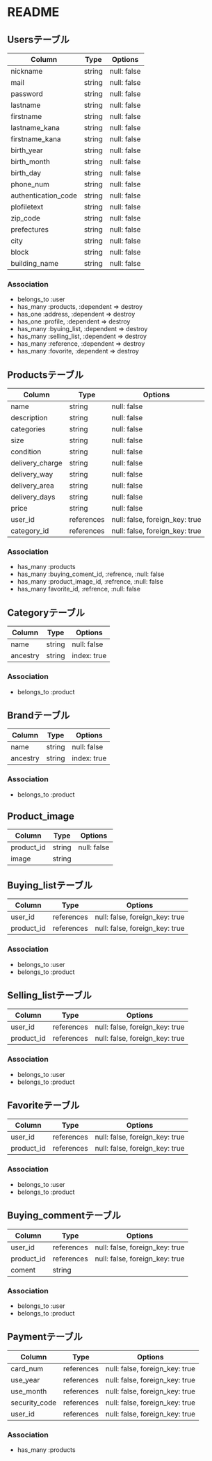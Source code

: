 # README

## Usersテーブル

|Column|Type|Options|
|------|----|-------|
|nickname|string|null: false|
|mail|string|null: false|
|password|string|null: false|
|lastname|string|null: false|
|firstname|string|null: false|
|lastname_kana|string|null: false|
|firstname_kana|string|null: false|
|birth_year|string|null: false|
|birth_month|string|null: false|
|birth_day|string|null: false|
|phone_num|string|null: false|
|authentication_code|string|null: false|
|plofiletext|string|null: false|
|zip_code|string|null: false|
|prefectures|string|null: false|
|city|string|null: false|
|block|string|null: false|
|building_name|string|null: false|
### Association
- belongs_to :user
- has_many :products, :dependent => destroy
- has_one :address, :dependent => destroy
- has_one :profile, :dependent => destroy
- has_many :byuing_list, :dependent => destroy
- has_many :selling_list, :dependent => destroy
- has_many :reference, :dependent => destroy
- has_many :fovorite, :dependent => destroy




## Productsテーブル
|Column|Type|Options|
|------|----|-------|
|name|string|null: false|
|description|string|null: false|
|categories|string|null: false|
|size|string|null: false|
|condition|string|null: false|
|delivery_charge|string|null: false|
|delivery_way|string|null: false|
|delivery_area|string|null: false|
|delivery_days|string|null: false|
|price|string|null: false|
|user_id|references|null: false, foreign_key: true|
|category_id|references|null: false, foreign_key: true|
### Association
- has_many :products
- has_many :buying_coment_id, :refrence, :null: false
- has_many :product_image_id, :refrence, :null: false
- has_many favorite_id, :refrence, :null: false


## Categoryテーブル
|Column|Type|Options|
|------|----|-------|
|name|string|null: false|
|ancestry|string|index: true|
### Association
- belongs_to :product

## Brandテーブル
|Column|Type|Options|
|------|----|-------|
|name|string|null: false|
|ancestry|string|index: true|
### Association
- belongs_to :product

## Product_image
|Column|Type|Options|
|------|----|-------|
|product_id|string|null: false|
|image|string|


## Buying_listテーブル
|Column|Type|Options|
|------|----|-------|
|user_id|references|null: false, foreign_key: true|
|product_id|references|null: false, foreign_key: true|
### Association
- belongs_to :user
- belongs_to :product

## Selling_listテーブル
|Column|Type|Options|
|------|----|-------|
|user_id|references|null: false, foreign_key: true|
|product_id|references|null: false, foreign_key: true|
### Association
- belongs_to :user
- belongs_to :product

## Favoriteテーブル
|Column|Type|Options|
|------|----|-------|
|user_id|references|null: false, foreign_key: true|
|product_id|references|null: false, foreign_key: true|
### Association
- belongs_to :user
- belongs_to :product

## Buying_commentテーブル
|Column|Type|Options|
|------|----|-------|
|user_id|references|null: false, foreign_key: true|
|product_id|references|null: false, foreign_key: true|
|coment|string|
### Association
- belongs_to :user
- belongs_to :product



## Paymentテーブル
|Column|Type|Options|
|------|----|-------|
|card_num|references|null: false, foreign_key: true|
|use_year|references|null: false, foreign_key: true|
|use_month|references|null: false, foreign_key: true|
|security_code|references|null: false, foreign_key: true|
|user_id|references|null: false, foreign_key: true|
### Association
- has_many :products
